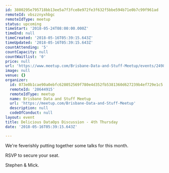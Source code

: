 ```yaml
---
id: 3800295e795718bb13ee5a7f3fce8e972fe3f632f5bbe594b71e0b7c99f961ad
remoteId: vbszznyxhbgc
remoteIdType: meetup
status: upcoming
timeStart: '2018-05-24T08:00:00.000Z'
timeEnd: null
timeCreated: '2018-05-16T05:39:15.643Z'
timeUpdated: '2018-05-16T05:39:15.643Z'
countAttending: '5'
countCapacity: null
countWaitlist: '0'
price: null
url: 'https://www.meetup.com/Brisbane-Data-and-Stuff-Meetup/events/249828438/'
image: null
venue: {}
organizer:
  id: 073e0b1cae90a0ebfc628052569f780e4d352fb5381360d627239b4ef729e1c5
  remoteId: '20644915'
  remoteIdType: meetup
  name: Brisbane Data and Stuff Meetup
  url: 'https://meetup.com/Brisbane-Data-and-Stuff-Meetup'
  description: null
  codeOfConduct: null
layout: event
title: Delicious DataOps Discussion - 4th Thursday
date: '2018-05-16T05:39:15.643Z'

---
```

<p>We're feverishly putting together some talks for this month.</p> <p>RSVP to secure your seat.</p> <p>Stephen &amp; Mick.</p>
